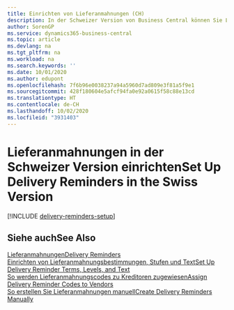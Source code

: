 ```yaml
---
title: Einrichten von Lieferanmahnungen (CH)
description: In der Schweizer Version von Business Central können Sie Lieferanmahnungen nutzen, um Verkäufer über verspätete Lieferungen zu mahnen.
author: SorenGP
ms.service: dynamics365-business-central
ms.topic: article
ms.devlang: na
ms.tgt_pltfrm: na
ms.workload: na
ms.search.keywords: ''
ms.date: 10/01/2020
ms.author: edupont
ms.openlocfilehash: 7f6b96e0038237a94a5960d7ad809e3f81a5f9e1
ms.sourcegitcommit: 428f180604e5afcf94fa0e92a0615f58c88e13cd
ms.translationtype: HT
ms.contentlocale: de-CH
ms.lasthandoff: 10/02/2020
ms.locfileid: "3931403"
---
```

# <a name="set-up-delivery-reminders-in-the-swiss-version"></a><span data-ttu-id="07210-103">Lieferanmahnungen in der Schweizer Version einrichten</span><span class="sxs-lookup"><span data-stu-id="07210-103">Set Up Delivery Reminders in the Swiss Version</span></span>

[!INCLUDE [delivery-reminders-setup](../includes/ATCHDE/delivery-reminders-setup.md)]

## <a name="see-also"></a><span data-ttu-id="07210-104">Siehe auch</span><span class="sxs-lookup"><span data-stu-id="07210-104">See Also</span></span>

[<span data-ttu-id="07210-105">Lieferanmahnungen</span><span class="sxs-lookup"><span data-stu-id="07210-105">Delivery Reminders</span></span>](delivery-reminders.md)  
[<span data-ttu-id="07210-106">Einrichten von Lieferanmahnungsbestimmungen, Stufen und Text</span><span class="sxs-lookup"><span data-stu-id="07210-106">Set Up Delivery Reminder Terms, Levels, and Text</span></span>](how-to-set-up-delivery-reminder-terms-levels-and-text.md)  
[<span data-ttu-id="07210-107">So werden Lieferanmahnungscodes zu Kreditoren zugewiesen</span><span class="sxs-lookup"><span data-stu-id="07210-107">Assign Delivery Reminder Codes to Vendors</span></span>](how-to-assign-delivery-reminder-codes-to-vendors.md)  
[<span data-ttu-id="07210-108">So erstellen Sie Lieferanmahnungen manuell</span><span class="sxs-lookup"><span data-stu-id="07210-108">Create Delivery Reminders Manually</span></span>](how-to-create-delivery-reminders-manually.md)
